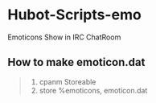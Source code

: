 # Hubot-Scripts-emo #

Emoticons Show in IRC ChatRoom 

## How to make emoticon.dat ##

> 1. cpanm Storeable
> 2. store \%emoticons, emoticon.dat

